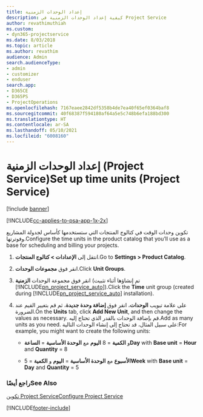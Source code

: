 ```yaml
---
title: إعداد الوحدات الزمنية
description: كيفية إعداد الوحدات الزمنية في Project Service
author: revathimuthiah
ms.custom:
- dyn365-projectservice
ms.date: 8/03/2018
ms.topic: article
ms.author: revathim
audience: Admin
search.audienceType:
- admin
- customizer
- enduser
search.app:
- D365CE
- D365PS
- ProjectOperations
ms.openlocfilehash: 7167eaee2842df5358b4de7ea40f65ef0364baf8
ms.sourcegitcommit: 40f68387f594180af64a5e5c748b6efa188bd300
ms.translationtype: HT
ms.contentlocale: ar-SA
ms.lasthandoff: 05/10/2021
ms.locfileid: "6008160"
---
```

# <a name="set-up-time-units-project-service"></a><span data-ttu-id="5e02f-103">إعداد الوحدات الزمنية (Project Service)</span><span class="sxs-lookup"><span data-stu-id="5e02f-103">Set up time units (Project Service)</span></span>

[!include [banner](../includes/psa-now-project-operations.md)]

[!INCLUDE[cc-applies-to-psa-app-1x-2x](../includes/cc-applies-to-psa-app-1x-2x.md)]

<span data-ttu-id="5e02f-104">تكوين وحدات الوقت في كتالوج المنتجات التي ستستخدمها كأساس لجدولة المشاريع وفوترتها.</span><span class="sxs-lookup"><span data-stu-id="5e02f-104">Configure the time units in the product catalog that you’ll use as a base for scheduling and billing your projects.</span></span>  
  
1. <span data-ttu-id="5e02f-105">انتقل إلى **الإعدادات > كتالوج المنتجات**.</span><span class="sxs-lookup"><span data-stu-id="5e02f-105">Go to **Settings > Product Catalog**.</span></span>  
  
2. <span data-ttu-id="5e02f-106">انقر فوق **مجموعات الوحدات**.</span><span class="sxs-lookup"><span data-stu-id="5e02f-106">Click **Unit Groups**.</span></span>  
  
3. <span data-ttu-id="5e02f-107">انقر فوق مجموعة الوحدات **الزمنية** (تم إنشاؤها أثناء تثبيت [!INCLUDE[pn_project_service_auto](../includes/pn-project-service-auto.md)]).</span><span class="sxs-lookup"><span data-stu-id="5e02f-107">Click the **Time** unit group (created during [!INCLUDE[pn_project_service_auto](../includes/pn-project-service-auto.md)] installation).</span></span>  
  
4. <span data-ttu-id="5e02f-108">على علامة تبويب **الوحدات**، انقر فوق **إضافة وحدة جديدة**، ثم قم بتغيير القيم عند الضرورة.</span><span class="sxs-lookup"><span data-stu-id="5e02f-108">On the **Units** tab, click **Add New Unit**, and then change the values as necessary.</span></span> <span data-ttu-id="5e02f-109">قم بإضافة الوحدات بالقدر الذي تحتاج إليه.</span><span class="sxs-lookup"><span data-stu-id="5e02f-109">Add as many units as you need.</span></span> <span data-ttu-id="5e02f-110">على سبيل المثال، قد تحتاج إلى إنشاء الوحدات التالية:</span><span class="sxs-lookup"><span data-stu-id="5e02f-110">For example, you might want to create the following units:</span></span>  
  
   - <span data-ttu-id="5e02f-111">**اليوم** مع **الوحدة الأساسية** = **الساعة‏‎** و **الكمية** = 8</span><span class="sxs-lookup"><span data-stu-id="5e02f-111">**Day** with **Base unit** = **Hour** and **Quantity** = 8</span></span>  
  
   - <span data-ttu-id="5e02f-112">**الأسبوع** مع **الوحدة الأساسية** = **اليوم** و **الكمية** = 5</span><span class="sxs-lookup"><span data-stu-id="5e02f-112">**Week** with **Base unit** = **Day** and **Quantity** = 5</span></span>  
  
### <a name="see-also"></a><span data-ttu-id="5e02f-113">راجع أيضًا</span><span class="sxs-lookup"><span data-stu-id="5e02f-113">See Also</span></span>  
 [<span data-ttu-id="5e02f-114">تكوين Project Service</span><span class="sxs-lookup"><span data-stu-id="5e02f-114">Configure Project Service</span></span>](../psa/configure.md)


[!INCLUDE[footer-include](../includes/footer-banner.md)]